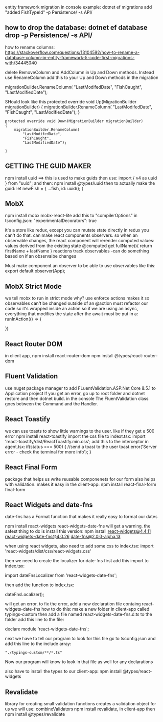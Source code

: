 entity framework migration in console example:
dotnet ef migrations add "added FishTypeId" -p Persistence/ -s API/

how to drop the database:
dotnet ef database drop -p Persistence/ -s API/
----------
how to rename columns: https://stackoverflow.com/questions/13104592/how-to-rename-a-database-column-in-entity-framework-5-code-first-migrations-with/34445040

delete RemoveColumn and AddColumn in Up and Down methods. Instead use RenameColumn
add this to your Up and Down methods in the migration

migrationBuilder.RenameColumn(
                "LastModifedDate",
                "FishCaught",
                "LastModifiedDate");

SHould look like this
    protected override void Up(MigrationBuilder migrationBuilder)
    {
        migrationBuilder.RenameColumn(
            "LastModifedDate",
            "FishCaught",
            "LastModifiedDate");
    }

    protected override void Down(MigrationBuilder migrationBuilder)
    {
        migrationBuilder.RenameColumn(
            "LastModifedDate",
            "FishCaught",
            "LastModifiedDate");

    }

GETTING THE GUID MAKER
------------------------
npm install uuid ==> this is used to make guids
then use: 
import { v4 as uuid } from "uuid";
and then: npm install @types/uuid
then to actually make the guid:
let newFish = {
                ...fish,
                id: uuid();
            }

MobX
---------
npm install mobx mobx-react-lite
add this to "compilerOptions" in tsconfig.json:
    "experimentalDecorators": true

it's a store like redux, except you can mutate state directly
in redux you can't do that.
can make react components observers. so when an observable changes, the react component will rerender
computed values: values derived from the existing state
    @computed get fullName(){
        return firstName + lastName
    }
reactions track observables
    -can do something based on if an observalbe changes 

Must make component an observer to be able to use observables
like this:
export default observer(App);

MobX Strict Mode
----------------
we tell mobx to run in strict mode
why?
use enforce actions
makes it so observables can't be changed outside of an @action
must refactor our code so it's wrapped inside an action
so if we are using an async, everything that modifies the state after the await must be put in a:
runInAction(() => {

})

React Router DOM
----------------
in client app, npm install react-router-dom
npm install @types/react-router-dom


Fluent Validation
-----
use nuget package manager to add FLuentValidation.ASP.Net Core 8.5.1 to Application project
If you get an error, go up to root folder and dotnet restore and then dotnet build. in the console
The FluentValidation class goes between the Command and the Handler.


React Toastify
------------------
we can use toasts to show little warnings to the user. like if they get e 500 error
npm install react-toastify
import the css file to indext.tsx:
import 'react-toastify/dist/ReactToastify.min.css';
add this to the interceptor in agent.tsx:
if(status === 500) {
    //send a toast to the user
    toast.error('Server error - check the terminal for more info');
  }

React Final Form
-------------------
package that helps us write reusable componenets for our form
also helps with validation. makes it easy
in the client-app: 
npm install react-final-form final-form

React Widgets and date-fns
---------------------------
date-fns has a Format function that makes it really easy to format our dates

npm install react-widgets react-widgets-date-fns
will get a warning. the safest thing to do is install this version:
npm install react-widgets@4.4.11 react-widgets-date-fns@4.0.26 date-fns@2.0.0-alpha.13

when using react widgets, also need to add some css to index.tsx:
import 'react-widgets/dist/css/react-widgets.css'

then we need to create the localizer for date-fns
first add this import to index.tsx:

import dateFnsLocalizer from 'react-widgets-date-fns';

then add the function to index.tsx:

dateFnsLocalizer();

will get an error. to fix the error, add a new declaration file containg react-widgets-date-fns
how to do this: 
make a new folder in client-app called typings-custom
then add a file named react-widgets-date-fns.d.ts to the folder
add this line to the file:

declare module 'react-widgets-date-fns';

next we have to tell our program to look for this file
go to tsconfig.json and add this line to the include array:

    "./typings-custom/**/*.ts"

Now our program will know to look in that file as well for any declarations

also have to install the types to our client-app:
npm install @types/react-widgets


Revalidate
--------------
library for creating small validation functions
creates a validation object for us
we will use: combineValidators
npm install revalidate, in client-app
then npm install @types/revalidate

